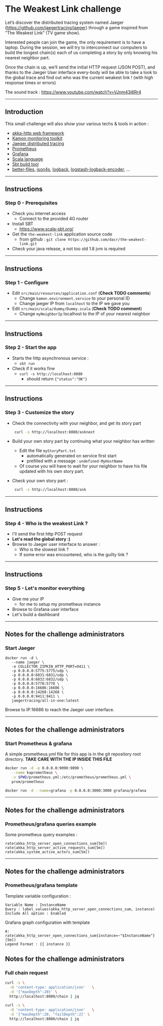 # The Weakest Link challenge

Let’s discover the distributed tracing system named Jaeger (https://github.com/jaegertracing/jaeger)
through a game inspired from "The Weakest Link" (TV game show).

Interested people can join the game, the only requirement is to have a laptop.
During the session, we will try to interconnect our computers to build the longest
chain(s) each of us completing a story by only knowing his nearest neighbor part.

Once the chain is up, we’ll send the initial HTTP request (JSON POST), and thanks to the Jaeger
User interface every-body will be able to take a look to the global trace and find out who was the
current weakest link ! (with high response times or errors)

The sound track : https://www.youtube.com/watch?v=VJnm43i6Rr4 

---

## Introduction

This small challenge will also show your various techs & tools in action :
+ [akka-http web framework](https://doc.akka.io/docs/akka-http/current/index.html)
+ [Kamon monitoring toolkit](http://kamon.io/documentation/get-started/)
+ [Jaeger distributed tracing](https://jaeger.readthedocs.io/en/latest/)
+ [Prometheus](https://prometheus.io/)
+ [Grafana](https://grafana.com/)
+ [Scala language](https://www.scala-lang.org/)
+ [Sbt build tool](https://www.scala-sbt.org/)
+ [better-files](https://github.com/pathikrit/better-files), 
  [json4s](http://json4s.org/),
  [logback](https://logback.qos.ch/),
  [logstash-logback-encoder](https://github.com/logstash/logstash-logback-encoder),
  ...

---

## Instructions
### Step 0 - Prerequisites

* Check you internet access
  + Connect to the provided 4G router
* Install SBT
  + https://www.scala-sbt.org/
* Get the `the-weakest-link` application source code
  + from github : `git clone https://github.com/dacr/the-weakest-link.git`
* Check your java release, a not too old 1.8 jvm is required

---

## Instructions
### Step 1 - Configure

* Edit `src/main/resources/application.conf` (**Check TODO comments**)
  + Change `kamon.environment.service` to your personal ID
  + Change jaeger IP from `localhost` to the IP we gave you
* Edit `src/main/scala/dummy/Dummy.scala` (**Check TODO comment**)
  + Change `myNeighborIp` localhost to the IP of your nearest neighbor 

---

## Instructions
### Step 2 - Start the app

* Starts the http asynchronous service :
    + `sbt run`
* Check if it works fine
    + `curl -s http://localhost:8080`
        - should return `{"status":"OK"}`

---

## Instructions
### Step 3 - Customize the story

* Check the connectivity with your neighbor, and get its story part
    ```bash
     curl -s http://localhost:8080/asknext
    ```

* Build your own story part by continuing what your neighbor has written
  + Edit the file `myStoryPart.txt`
    - automatically generated on service first start
    - prefilled with a message : `undefined-MyHostName`
  + Of course you will have to wait for your neighbor to have his file
    updated with his own story part.
* Check your own story part :
    ```bash
     curl -s http://localhost:8080/ask
    ```

---

## Instructions
### Step 4 - Who is the weakest Link ?

* I'll send the first http POST request
* **Let's read the global story :)**
* Browse to Jaeger user interface to answer :
  + Who is the slowest link ?
  + If some error was encountered, who is the guilty link ?

---

## Instructions
### Step 5 - Let's monitor everything

* Give me your IP
  + for me to setup my prometheus instance
* Browse to Grafana user interface
* Let's build a dashboard

---

## Notes for the challenge administrators
### Start Jaeger

```
docker run -d \
   --name jaeger \
   -e COLLECTOR_ZIPKIN_HTTP_PORT=9411 \
   -p 0.0.0.0:5775:5775/udp \
   -p 0.0.0.0:6831:6831/udp \
   -p 0.0.0.0:6832:6832/udp \
   -p 0.0.0.0:5778:5778 \
   -p 0.0.0.0:16686:16686 \
   -p 0.0.0.0:14268:14268 \
   -p 0.0.0.0:9411:9411 \
   jaegertracing/all-in-one:latest
```

Browse to IP:16686 to reach the Jaeger user interface.

---

## Notes for the challenge administrators
### Start Prometheus & grafana

A simple prometheus.yml file for this app is in the git repository
root directory. **TAKE CARE WITH THE IP INSIDE THIS FILE**

```bash
docker run -d -p 0.0.0.0:9090:9090 \
   --name kapromotheus \
   -v $PWD/prometheus.yml:/etc/prometheus/prometheus.yml \
   prom/prometheus

docker run -d --name=grafana -p 0.0.0.0:3000:3000 grafana/grafana
```

---

## Notes for the challenge administrators
### Prometheus/grafana queries example

Some prometheus query examples :
```
rate(akka_http_server_open_connections_sum[5m])
rate(akka_http_server_active_requests_sum[5m])
rate(akka_system_active_actors_sum[5m])
```

---

## Notes for the challenge administrators
### Prometheus/grafana template

Template variable configuration :
```
Variable Name : InstanceName
Query : label_values(akka_http_server_open_connections_sum, instance)
Include All option : Enabled
```

Grafana graph configuration with template
```
A: rate(akka_http_server_open_connections_sum{instance=~"$InstanceName"}[5m])
Legend Format : {{ instance }}
```

## Notes for the challenge administrators
### Full chain request

```bash
curl -s \
  -H 'content-type: application/json'   \
  -d '{"maxDepth":20}' \
  http://localhost:8080/chain | jq
```

```bash
curl -s \
  -H 'content-type: application/json'   \
  -d '{"maxDepth":20, "failDepth":2}' \
  http://localhost:8080/chain | jq
```
